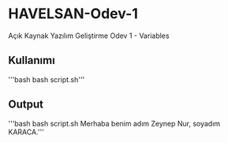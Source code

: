 # HAVELSAN-Odev-1
Açık Kaynak Yazılım Geliştirme Odev 1 - Variables

## Kullanımı
'''bash
bash script.sh''' 
## Output
'''bash
bash script.sh
Merhaba benim adım Zeynep Nur, soyadım KARACA.'''
